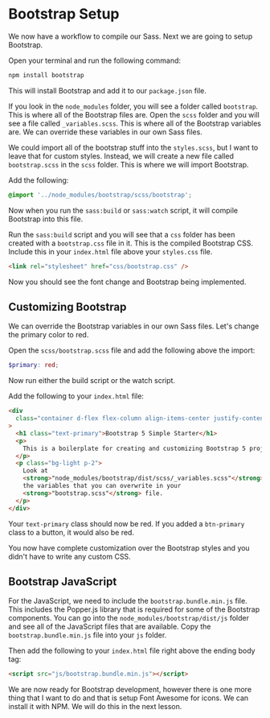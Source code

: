 # Bootstrap Setup

We now have a workflow to compile our Sass. Next we are going to setup Bootstrap.

Open your terminal and run the following command:

```bash
npm install bootstrap
```

This will install Bootstrap and add it to our `package.json` file.

If you look in the `node_modules` folder, you will see a folder called `bootstrap`. This is where all of the Bootstrap files are. Open the `scss` folder and you will see a file called `_variables.scss`. This is where all of the Bootstrap variables are. We can override these variables in our own Sass files.

We could import all of the bootstrap stuff into the `styles.scss`, but I want to leave that for custom styles. Instead, we will create a new file called `bootstrap.scss` in the `scss` folder. This is where we will import Bootstrap.

Add the following:

```scss
@import '../node_modules/bootstrap/scss/bootstrap';
```

Now when you run the `sass:build` or `sass:watch` script, it will compile Bootstrap into this file.

Run the `sass:build` script and you will see that a `css` folder has been created with a `bootstrap.css` file in it. This is the compiled Bootstrap CSS. Include this in your `index.html` file above your `styles.css` file.

```html
<link rel="stylesheet" href="css/bootstrap.css" />
```

Now you should see the font change and Bootstrap being implemented.

## Customizing Bootstrap

We can override the Bootstrap variables in our own Sass files. Let's change the primary color to red.

Open the `scss/bootstrap.scss` file and add the following above the import:

```scss
$primary: red;
```

Now run either the build script or the watch script.

Add the following to your `index.html` file:

```html
<div
  class="container d-flex flex-column align-items-center justify-content-center text-center vh-100 w-50"
>
  <h1 class="text-primary">Bootstrap 5 Simple Starter</h1>
  <p>
    This is a boilerplate for creating and customizing Bootstrap 5 projects.
  </p>
  <p class="bg-light p-2">
    Look at
    <strong>"node_modules/bootstrap/dist/scss/_variables.scss"</strong> to see
    the variables that you can overwrite in your
    <strong>"bootstrap.scss"</strong> file.
  </p>
</div>
```

Your `text-primary` class should now be red. If you added a `btn-primary` class to a button, it would also be red.

You now have complete customization over the Bootstrap styles and you didn't have to write any custom CSS.

## Bootstrap JavaScript

For the JavaScript, we need to include the `bootstrap.bundle.min.js` file. This includes the Popper.js library that is required for some of the Bootstrap components. You can go into the `node_modules/bootstrap/dist/js` folder and see all of the JavaScript files that are available. Copy the `bootstrap.bundle.min.js` file into your `js` folder.

Then add the following to your `index.html` file right above the ending body tag:

```html
<script src="js/bootstrap.bundle.min.js"></script>
```

We are now ready for Bootstrap development, however there is one more thing that I want to do and that is setup Font Awesome for icons. We can install it with NPM. We will do this in the next lesson.
